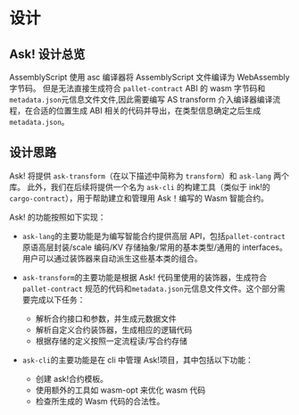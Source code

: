 # 设计

## Ask! 设计总览

AssemblyScript 使用 asc 编译器将 AssemblyScript 文件编译为 WebAssembly 字节码。 但是无法直接生成符合 `pallet-contract` ABI 的 wasm 字节码和`metadata.json`元信息文件文件,因此需要编写 AS transform 介入编译器编译流程，在合适的位置生成 ABI 相关的代码并导出，在类型信息确定之后生成 `metadata.json`。

## 设计思路

Ask! 将提供 `ask-transform`（在以下描述中简称为 `transform`）和 `ask-lang` 两个库。
此外，我们在后续将提供一个名为 `ask-cli` 的构建工具（类似于 ink!的`cargo-contract`），用于帮助建立和管理用 Ask！编写的 Wasm 智能合约。

Ask! 的功能按照如下实现：

- `ask-lang`的主要功能是为编写智能合约提供高层 API，包括`pallet-contract`原语高层封装/scale 编码/KV 存储抽象/常用的基本类型/通用的 interfaces。用户可以通过装饰器来自动派生这些基本类的组合。
- `ask-transform`的主要功能是根据 Ask! 代码里使用的装饰器，生成符合`pallet-contract` 规范的代码和`metadata.json`元信息文件文件。这个部分需要完成以下任务：

  - 解析合约接口和参数，并生成元数据文件
  - 解析自定义合约装饰器，生成相应的逻辑代码
  - 根据存储的定义按照一定流程读/写合约存储

- `ask-cli`的主要功能是在 cli 中管理 Ask!项目，其中包括以下功能：

  - 创建 ask!合约模板。
  - 使用额外的工具如 wasm-opt 来优化 wasm 代码
  - 检查所生成的 Wasm 代码的合法性。
